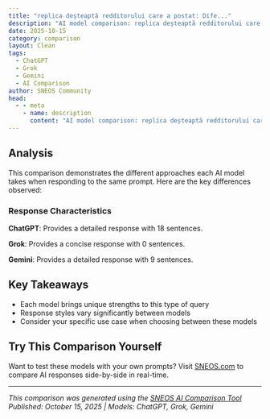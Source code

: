 ```yaml
---
title: "replica deșteaptă redditorului care a postat: Dife..."
description: "AI model comparison: replica deșteaptă redditorului care a postat: Diferență între spațiul online din România vs R. Moldo..."
date: 2025-10-15
category: comparison
layout: Clean
tags:
  - ChatGPT
  - Grok
  - Gemini
  - AI Comparison
author: SNEOS Community
head:
  - - meta
    - name: description
      content: "AI model comparison: replica deșteaptă redditorului care a postat: Diferență între spațiul online din România vs R. Moldova  Societate De o v..."
---
```


<ChatComparison
  title="replica deșteaptă redditorului care a postat: Dife..."
  prompt="replica deșteaptă redditorului care a postat: Diferență între spațiul online din România vs R. Moldova&#10;&#10;Societate&#10;De o vreme încoace văd pe Instagram postări din partea &quot;influencerilor&quot; din R. Moldova și unele dintre acele postări sunt cu tentă culturală.&#10;&#10;Multe tipe din R. Moldova, &quot;influencerițe&quot; pe Instagram, promovează cultura și tradițiile autohtone, foarte frumos de-altfel. Văzusem mai multe postări de la o tipă, model și reporter de la ceva canal moldovenesc Tv8 parcă, care se îmbracă tradițional, multe videoclipuri cu muzică cu tente tradiționale pe fundal (ceva de Irina Rimes) și cu o descriere poetică a Moldovei.&#10;&#10;Și mă uit la ce promovează România, mai ales în mediul online, e numai &quot;cocalarism&quot;. În afară de ici-colo români care sunt cântăreți de muzică populară și care promovează cultura și tradițiile noastre, nu văd &quot;influnceri&quot; de la noi care să ne promoveze cultura, ci doar &quot;cocalarism&quot;.&#10;&#10;E o altă abordare a oamenilor din R. Moldova față de cei din România ? Vezi vedete din R. Moldova, îmbrăcate tradițional și care își promovează cultura și vezi la noi &quot;cocalarismul&quot; de București, atât la bărbați cât și la femei.&#10;&#10;Asta ca paranteză, în Chișinău se vorbește mai &quot;pă țărănește&quot; ? Mai ales în comparație cu Bucureștiul ? Nu mă refer la rusisme. Nu de alta, dar eu fiind dintr-un oraș mic din Maramureș, oamenii de aici vorbesc mai ca la sat, cu regionalisme și moduri de pronunție a unor cuvinte (copil - copchil sau harbuz pentru dovleac la noi; lebeniță pentru pepene verde) similare cu cele din Moldova din România și R. Moldova."
  :responses='{
    "ChatGPT": "Interesant\u0103 observa\u021Bie! Cred c\u0103 exist\u0103 c\u00E2teva aspecte care merit\u0103 luate \u00EEn considerare c\u00E2nd discut\u0103m despre diferen\u021Bele dintre spa\u021Biul online din Rom\u00E2nia \u0219i cel din Republica Moldova:\n\n1. **Context istoric \u0219i social**: Republica Moldova, \u00EEn special \u00EEn ultimii ani, a dezvoltat un sentiment puternic de afirmare a identit\u0103\u021Bii na\u021Bionale \u0219i culturale, ca parte dintr-un proces de reafirmare dup\u0103 perioada sovietic\u0103. Astfel, promovarea tradi\u021Biilor \u0219i valorilor autohtone pe online devine o form\u0103 de consolidare a m\u00E2ndriei na\u021Bionale.\n\n2. **Efectul dimensiunii \u0219i diversit\u0103\u021Bii urbane**: Rom\u00E2nia este o \u021Bar\u0103 mult mai mare, cu o societate urbanizat\u0103 \u0219i divers\u0103, iar mediul online reflect\u0103 aceast\u0103 pluralitate. \u00CEn Bucure\u0219ti \u0219i alte ora\u0219e mari predomin\u0103 un stil mai cosmopolit, dar uneori \u0219i superficial, ceea ce poate genera senza\u021Bia c\u0103 online-ul este plin de \u0022cocalarism\u0022. \u00CEn schimb, \u00EEn Republica Moldova, cu o popula\u021Bie mai mic\u0103 \u0219i o pia\u021B\u0103 media diferit\u0103, poate fi mai vizibil\u0103 \u0219i mai bine primit\u0103 promovarea valorilor tradi\u021Bionale.\n\n3. **Influen\u021Ba culturii populare \u0219i a influen\u021Bei media**: \u00CEn Rom\u00E2nia, industria divertismentului \u0219i influencer marketing-ul sunt puternic orientate c\u0103tre trenduri globale \u0219i c\u0103tre un anumit tip de consum rapid, ceea ce poate determina o imagine mai pu\u021Bin profund\u0103 a culturii. \u00CEn Moldova, poate c\u0103 influencerii culturali au o ni\u0219\u0103 mai pu\u021Bin concuren\u021Bial\u0103 \u0219i pot ocupa acest spa\u021Biu cu mai mult\u0103 autenticitate.\n\n4. **Limba \u0219i regionalismele**: Este firesc ca \u00EEn Republica Moldova \u0219i \u00EEn regiunile Moldovei din Rom\u00E2nia s\u0103 exist\u0103 multe regionalisme \u0219i expresii populare comune, care leag\u0103 cultural \u0219i lingvistic cele dou\u0103 zone. \u00CEns\u0103 \u00EEn mediul urban mare, cum este Bucure\u0219tiul, limbajul devine mai standardizat, iar accentul pe astfel de regionalisme scade.\n\nPe scurt, poate c\u0103 ceea ce observi e mai degrab\u0103 o diferen\u021B\u0103 de context \u0219i abordare cultural\u0103, dec\u00E2t o opozi\u021Bie clar\u0103 \u00EEntre \u0022cocalarism\u0022 \u0219i tradi\u021Bionalism. Fiecare spa\u021Biu are publicul s\u0103u, iar uneori cultura autentic\u0103 revine \u00EEn prim-plan exact acolo unde exist\u0103 o nevoie mai mare de a o afirma.\n\n\u00CEn loc s\u0103 privim cu superioritate unele tendin\u021Be, poate ar fi interesant s\u0103 \u00EEncuraj\u0103m influencerii din Rom\u00E2nia s\u0103 valorifice mai mult tradi\u021Biile noastre, iar comunit\u0103\u021Bile s\u0103 celebreze identitatea local\u0103 \u00EEntr-un mod creativ \u0219i modern, nu doar nostalgic. Cultura vie se adapteaz\u0103, dar r\u0103m\u00E2ne mereu o surs\u0103 de m\u00E2ndrie \u0219i inspira\u021Bie!",
    "Grok": "Request to Grok timed out after 60 seconds",
    "Gemini": "Pentru a r\u0103spunde post\u0103rii redditorului despre diferen\u021Bele dintre spa\u021Biul online din Rom\u00E2nia \u0219i Republica Moldova, se pot aduce urm\u0103toarele argumente:\n\n*   **Accentul cultural vs. \u0022cocalarism\u0022:** Este posibil ca influencerii din Republica Moldova s\u0103 pun\u0103 un accent mai mare pe promovarea culturii \u0219i tradi\u021Biilor autohtone, \u00EEn timp ce \u00EEn Rom\u00E2nia exist\u0103 o percep\u021Bie mai puternic\u0103 a \u0022cocalarismului\u0022 \u00EEn mediul online. Aceasta poate reflecta diferen\u021Be \u00EEn valorile promovate sau \u00EEn publicul \u021Bint\u0103 al influencerilor din cele dou\u0103 \u021B\u0103ri.\n*   **Reprezentarea tradi\u021Biilor:** Prezen\u021Ba vedetelor din Republica Moldova \u00EEmbr\u0103cate \u00EEn costume tradi\u021Bionale \u0219i promovarea culturii locale pot fi o strategie con\u0219tient\u0103 de a eviden\u021Bia identitatea na\u021Bional\u0103 \u0219i de a atrage un public interesat de autenticitate. \u00CEn Rom\u00E2nia, aceast\u0103 abordare poate fi mai pu\u021Bin frecvent\u0103 sau mai pu\u021Bin vizibil\u0103 \u00EEn mediul online.\n*   **Limbajul \u0219i regionalismele:** Utilizarea unui limbaj mai \u0022\u021B\u0103r\u0103nesc\u0022 sau a regionalismelor \u00EEn Chi\u0219in\u0103u, comparativ cu Bucure\u0219tiul, poate fi o realitate lingvistic\u0103. Similarit\u0103\u021Bile observate cu limbajul din Maramure\u0219 sugereaz\u0103 o influen\u021B\u0103 regional\u0103 comun\u0103 \u00EEn modul de exprimare.\n\nPentru a oferi o replic\u0103 constructiv\u0103, se pot explora motivele pentru care exist\u0103 aceste diferen\u021Be \u0219i se pot sugera modalit\u0103\u021Bi de a promova mai mult cultura \u0219i tradi\u021Biile rom\u00E2ne\u0219ti \u00EEn mediul online, f\u0103r\u0103 a critica \u00EEn mod direct preferin\u021Bele altora. De asemenea, se poate men\u021Biona c\u0103 exist\u0103 \u0219i influenceri rom\u00E2ni care promoveaz\u0103 cultura, dar poate c\u0103 nu sunt la fel de vizibili sau nu au aceea\u0219i rezonan\u021B\u0103 ca cei din Republica Moldova.\n\n"
  }'
  published-date="18:26"
/>

## Analysis

This comparison demonstrates the different approaches each AI model takes when responding to the same prompt. Here are the key differences observed:

### Response Characteristics

**ChatGPT**: Provides a detailed response with 18 sentences. 

**Grok**: Provides a concise response with 0 sentences. 

**Gemini**: Provides a detailed response with 9 sentences. 

## Key Takeaways

- Each model brings unique strengths to this type of query
- Response styles vary significantly between models
- Consider your specific use case when choosing between these models

## Try This Comparison Yourself

Want to test these models with your own prompts? Visit [SNEOS.com](https://sneos.com) to compare AI responses side-by-side in real-time.

---

*This comparison was generated using the [SNEOS AI Comparison Tool](https://sneos.com)*
*Published: October 15, 2025 | Models: ChatGPT, Grok, Gemini*
